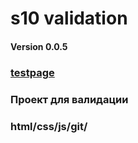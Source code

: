 # s10 validation
#### Version 0.0.5
### [testpage](https://prnmxm.github.io/RegExp-validation/)
### Проект для валидации
### html/css/js/git/
